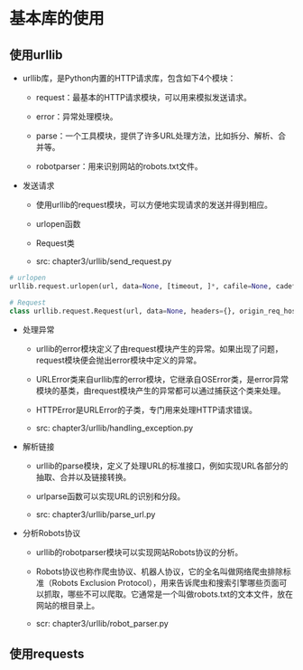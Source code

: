 # 基本库的使用

## 使用urllib

  + urllib库，是Python内置的HTTP请求库，包含如下4个模块：

    - request：最基本的HTTP请求模块，可以用来模拟发送请求。

    - error：异常处理模块。

    - parse：一个工具模块，提供了许多URL处理方法，比如拆分、解析、合并等。

    - robotparser：用来识别网站的robots.txt文件。

  + 发送请求

    - 使用urllib的request模块，可以方便地实现请求的发送并得到相应。

    - urlopen函数

    - Request类

    - src: chapter3/urllib/send_request.py

```python
# urlopen
urllib.request.urlopen(url, data=None, [timeout, ]*, cafile=None, cadefault=False, context=None)

# Request
class urllib.request.Request(url, data=None, headers={}, origin_req_host=None, unverifiable=False, method=None)
```

  + 处理异常

    - urllib的error模块定义了由request模块产生的异常。如果出现了问题，request模块便会抛出error模块中定义的异常。

    - URLError类来自urllib库的error模块，它继承自OSError类，是error异常模块的基类，由request模块产生的异常都可以通过捕获这个类来处理。

    - HTTPError是URLError的子类，专门用来处理HTTP请求错误。

    - src: chapter3/urllib/handling_exception.py

  + 解析链接

    - urllib的parse模块，定义了处理URL的标准接口，例如实现URL各部分的抽取、合并以及链接转换。

    - urlparse函数可以实现URL的识别和分段。

    - src: chapter3/urllib/parse_url.py

  + 分析Robots协议

    - urllib的robotparser模块可以实现网站Robots协议的分析。

    - Robots协议也称作爬虫协议、机器人协议，它的全名叫做网络爬虫排除标准（Robots Exclusion Protocol），用来告诉爬虫和搜索引擎哪些页面可以抓取，哪些不可以爬取。它通常是一个叫做robots.txt的文本文件，放在网站的根目录上。

    - scr: chapter3/urllib/robot_parser.py

## 使用requests
